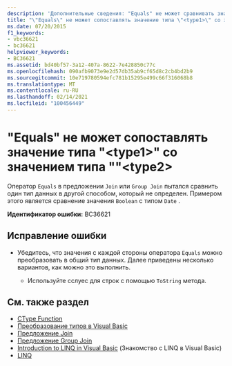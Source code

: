 ```yaml
---
description: 'Дополнительные сведения: "Equals" не может сравнивать значение типа <type1> со значением типа <type2>'
title: "\"Equals\" не может сопоставлять значение типа \"<type1>\" со значением типа \"\"<type2>"
ms.date: 07/20/2015
f1_keywords:
- vbc36621
- bc36621
helpviewer_keywords:
- BC36621
ms.assetid: bd40bf57-3a12-407a-8622-7e428850c77c
ms.openlocfilehash: 090afb9073e9e2d57db35ab9cf65d8c2cb4bd2b9
ms.sourcegitcommit: 10e719780594efc781b15295e499c66f316068b8
ms.translationtype: MT
ms.contentlocale: ru-RU
ms.lasthandoff: 02/14/2021
ms.locfileid: "100456449"
---
```

# <a name="equals-cannot-compare-a-value-of-type-type1-with-a-value-of-type-type2"></a>"Equals" не может сопоставлять значение типа "\<type1>" со значением типа ""\<type2>

Оператор `Equals` в предложении `Join` или `Group Join` пытался сравнить один тип данных в другой способом, который не определен. Примером этого является сравнение значения `Boolean` с типом `Date` .

**Идентификатор ошибки:** BC36621

## <a name="to-correct-this-error"></a>Исправление ошибки

- Убедитесь, что значения с каждой стороны оператора `Equals` можно преобразовать в общий тип данных. Далее приведены несколько вариантов, как можно это выполнить.

  - Используйте сслуес для строк с помощью `ToString` метода.

## <a name="see-also"></a>См. также раздел

- [CType Function](../language-reference/functions/ctype-function.md)
- [Преобразование типов в Visual Basic](../programming-guide/language-features/data-types/type-conversions.md)
- [Предложение Join](../language-reference/queries/join-clause.md)
- [Предложение Group Join](../language-reference/queries/group-join-clause.md)
- [Introduction to LINQ in Visual Basic](../programming-guide/language-features/linq/introduction-to-linq.md) (Знакомство с LINQ в Visual Basic)
- [LINQ](../programming-guide/language-features/linq/index.md)
